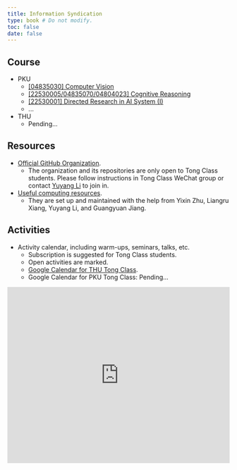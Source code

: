 ```yaml
---
title: Information Syndication
type: book # Do not modify.
toc: false
date: false
---
```


## Course

- PKU
    - [[04835030] Computer Vision](https://cv.yzhu.io/)
    - [[22530005/04835070/04804023] Cognitive Reasoning](https://core.yzhu.io/)
    - [[22530001] Directed Research in AI System (I)](https://summer.yzhu.io/)
    - ...
- THU
    - Pending...

## Resources

- [Official GitHub Organization](https://github.com/TP-Tong/).
    - The organization and its repositories are only open to Tong Class students.
    Please follow instructions in Tong Class WeChat group or contact [Yuyang Li](https://yuyangli.com) to join in.
- [Useful computing resources](https://yzhu.io/misc/computing/).
    - They are set up and maintained with the help from Yixin Zhu, Liangru Xiang, Yuyang Li, and Guangyuan Jiang.

## Activities

- Activity calendar, including warm-ups, seminars, talks, etc.
    - Subscription is suggested for Tong Class students.
    - Open activities are marked.
    - [Google Calendar for THU Tong Class](https://calendar.google.com/calendar/ical/59e16e4f7e729ebc2edc1f128fd7f6ddcdae691e7869ed0c8ee4b02ddf48a235%40group.calendar.google.com/public/basic.ics).
    - Google Calendar for PKU Tong Class: Pending...

<iframe src="https://calendar.google.com/calendar/embed?src=59e16e4f7e729ebc2edc1f128fd7f6ddcdae691e7869ed0c8ee4b02ddf48a235%40group.calendar.google.com&ctz=Asia%2FHong_Kong" style="border: 0" width="100%" height="400" frameborder="0" scrolling="no"></iframe>
